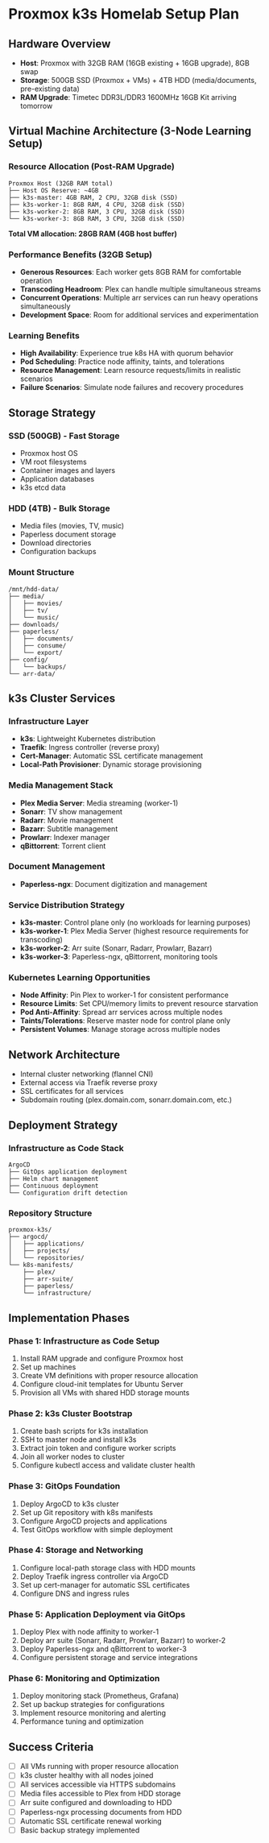 # Proxmox k3s Homelab Setup Plan

## Hardware Overview
- **Host**: Proxmox with 32GB RAM (16GB existing + 16GB upgrade), 8GB swap
- **Storage**: 500GB SSD (Proxmox + VMs) + 4TB HDD (media/documents, pre-existing data)
- **RAM Upgrade**: Timetec DDR3L/DDR3 1600MHz 16GB Kit arriving tomorrow

## Virtual Machine Architecture (3-Node Learning Setup)

### Resource Allocation (Post-RAM Upgrade)
```
Proxmox Host (32GB RAM total)
├── Host OS Reserve: ~4GB
├── k3s-master: 4GB RAM, 2 CPU, 32GB disk (SSD)
├── k3s-worker-1: 8GB RAM, 4 CPU, 32GB disk (SSD)
├── k3s-worker-2: 8GB RAM, 3 CPU, 32GB disk (SSD)
└── k3s-worker-3: 8GB RAM, 3 CPU, 32GB disk (SSD)
```

**Total VM allocation: 28GB RAM (4GB host buffer)**

### Performance Benefits (32GB Setup)
- **Generous Resources**: Each worker gets 8GB RAM for comfortable operation
- **Transcoding Headroom**: Plex can handle multiple simultaneous streams
- **Concurrent Operations**: Multiple arr services can run heavy operations simultaneously
- **Development Space**: Room for additional services and experimentation

### Learning Benefits
- **High Availability**: Experience true k8s HA with quorum behavior
- **Pod Scheduling**: Practice node affinity, taints, and tolerations
- **Resource Management**: Learn resource requests/limits in realistic scenarios
- **Failure Scenarios**: Simulate node failures and recovery procedures

## Storage Strategy

### SSD (500GB) - Fast Storage
- Proxmox host OS
- VM root filesystems
- Container images and layers
- Application databases
- k3s etcd data

### HDD (4TB) - Bulk Storage
- Media files (movies, TV, music)
- Paperless document storage
- Download directories
- Configuration backups

### Mount Structure
```
/mnt/hdd-data/
├── media/
│   ├── movies/
│   ├── tv/
│   └── music/
├── downloads/
├── paperless/
│   ├── documents/
│   ├── consume/
│   └── export/
├── config/
│   └── backups/
└── arr-data/
```

## k3s Cluster Services

### Infrastructure Layer
- **k3s**: Lightweight Kubernetes distribution
- **Traefik**: Ingress controller (reverse proxy)
- **Cert-Manager**: Automatic SSL certificate management
- **Local-Path Provisioner**: Dynamic storage provisioning

### Media Management Stack
- **Plex Media Server**: Media streaming (worker-1)
- **Sonarr**: TV show management
- **Radarr**: Movie management  
- **Bazarr**: Subtitle management
- **Prowlarr**: Indexer manager
- **qBittorrent**: Torrent client

### Document Management
- **Paperless-ngx**: Document digitization and management

### Service Distribution Strategy
- **k3s-master**: Control plane only (no workloads for learning purposes)
- **k3s-worker-1**: Plex Media Server (highest resource requirements for transcoding)
- **k3s-worker-2**: Arr suite (Sonarr, Radarr, Prowlarr, Bazarr)
- **k3s-worker-3**: Paperless-ngx, qBittorrent, monitoring tools

### Kubernetes Learning Opportunities
- **Node Affinity**: Pin Plex to worker-1 for consistent performance
- **Resource Limits**: Set CPU/memory limits to prevent resource starvation
- **Pod Anti-Affinity**: Spread arr services across multiple nodes
- **Taints/Tolerations**: Reserve master node for control plane only
- **Persistent Volumes**: Manage storage across multiple nodes

## Network Architecture
- Internal cluster networking (flannel CNI)
- External access via Traefik reverse proxy
- SSL certificates for all services
- Subdomain routing (plex.domain.com, sonarr.domain.com, etc.)

## Deployment Strategy

### Infrastructure as Code Stack
```
ArgoCD
├── GitOps application deployment
├── Helm chart management
├── Continuous deployment
└── Configuration drift detection
```

### Repository Structure
```
proxmox-k3s/
├── argocd/
│   ├── applications/
│   ├── projects/
│   └── repositories/
└── k8s-manifests/
    ├── plex/
    ├── arr-suite/
    ├── paperless/
    └── infrastructure/
```

## Implementation Phases

### Phase 1: Infrastructure as Code Setup
1. Install RAM upgrade and configure Proxmox host
2. Set up machines
3. Create VM definitions with proper resource allocation
4. Configure cloud-init templates for Ubuntu Server
5. Provision all VMs with shared HDD storage mounts

### Phase 2: k3s Cluster Bootstrap
1. Create bash scripts for k3s installation
2. SSH to master node and install k3s
3. Extract join token and configure worker scripts
4. Join all worker nodes to cluster
5. Configure kubectl access and validate cluster health

### Phase 3: GitOps Foundation
1. Deploy ArgoCD to k3s cluster
2. Set up Git repository with k8s manifests
3. Configure ArgoCD projects and applications
4. Test GitOps workflow with simple deployment

### Phase 4: Storage and Networking
1. Configure local-path storage class with HDD mounts
2. Deploy Traefik ingress controller via ArgoCD
3. Set up cert-manager for automatic SSL certificates
4. Configure DNS and ingress rules

### Phase 5: Application Deployment via GitOps
1. Deploy Plex with node affinity to worker-1
2. Deploy arr suite (Sonarr, Radarr, Prowlarr, Bazarr) to worker-2
3. Deploy Paperless-ngx and qBittorrent to worker-3
4. Configure persistent storage and service integrations

### Phase 6: Monitoring and Optimization
1. Deploy monitoring stack (Prometheus, Grafana)
2. Set up backup strategies for configurations
3. Implement resource monitoring and alerting
4. Performance tuning and optimization

## Success Criteria
- [ ] All VMs running with proper resource allocation
- [ ] k3s cluster healthy with all nodes joined
- [ ] All services accessible via HTTPS subdomains
- [ ] Media files accessible to Plex from HDD storage
- [ ] Arr suite configured and downloading to HDD
- [ ] Paperless-ngx processing documents from HDD
- [ ] Automatic SSL certificate renewal working
- [ ] Basic backup strategy implemented
